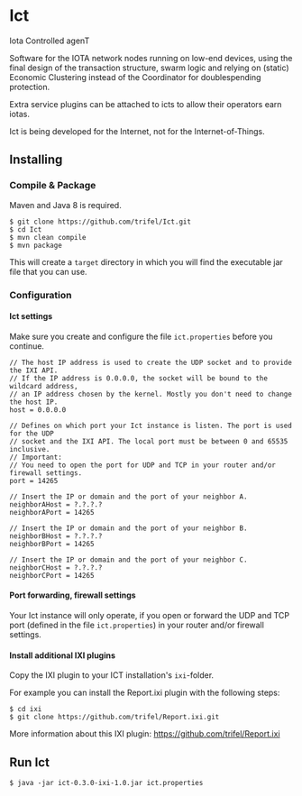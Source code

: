 # Ict
Iota Controlled agenT

Software for the IOTA network nodes running on low-end devices, using the final design of the transaction structure,
swarm logic and relying on (static) Economic Clustering instead of the Coordinator for doublespending protection.

Extra service plugins can be attached to icts to allow their operators earn iotas.

Ict is being developed for the Internet, not for the Internet-of-Things.

## Installing

### Compile & Package

Maven and Java 8 is required.

```
$ git clone https://github.com/trifel/Ict.git
$ cd Ict
$ mvn clean compile
$ mvn package
```

This will create a `target` directory in which you will find the executable jar file that you can use.

### Configuration

#### Ict settings

Make sure you create and configure the file `ict.properties` before you continue.

```
// The host IP address is used to create the UDP socket and to provide the IXI API. 
// If the IP address is 0.0.0.0, the socket will be bound to the wildcard address, 
// an IP address chosen by the kernel. Mostly you don't need to change the host IP.
host = 0.0.0.0

// Defines on which port your Ict instance is listen. The port is used for the UDP 
// socket and the IXI API. The local port must be between 0 and 65535 inclusive. 
// Important: 
// You need to open the port for UDP and TCP in your router and/or firewall settings.
port = 14265

// Insert the IP or domain and the port of your neighbor A.
neighborAHost = ?.?.?.?
neighborAPort = 14265

// Insert the IP or domain and the port of your neighbor B.
neighborBHost = ?.?.?.?
neighborBPort = 14265

// Insert the IP or domain and the port of your neighbor C.
neighborCHost = ?.?.?.?
neighborCPort = 14265
```

#### Port forwarding, firewall settings

Your Ict instance will only operate, if you open or forward the UDP and TCP port (defined 
in the file `ict.properties`) in your router and/or firewall settings. 

#### Install additional IXI plugins

Copy the IXI plugin to your ICT installation's `ixi`-folder. 

For example you can install the Report.ixi plugin with the following steps:

```
$ cd ixi
$ git clone https://github.com/trifel/Report.ixi.git
```
More information about this IXI plugin: https://github.com/trifel/Report.ixi

## Run Ict

```
$ java -jar ict-0.3.0-ixi-1.0.jar ict.properties
```
